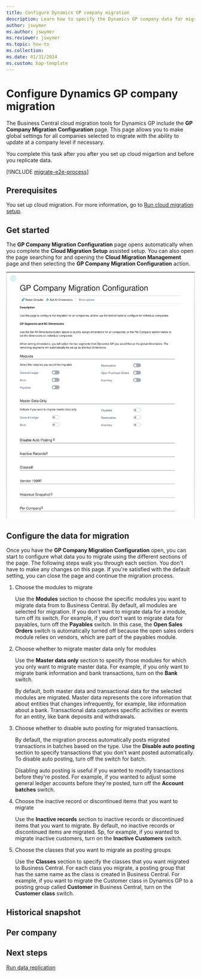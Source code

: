 ```yaml
---
title: Configure Dynamics GP company migration
description: Learn how to specify the Dynamics GP company data for migrating to Business Central on-premises.
author: jswymer
ms.author: jswymer
ms.reviewer: jswymer
ms.topic: how-to 
ms.collection: 
ms.date: 01/31/2024
ms.custom: bap-template
---
```


# Configure Dynamics GP company migration

The Business Central cloud migration tools for Dynamics GP include the **GP Company Migration Configuration** page. This page allows you to make global settings for all companies selected to migrate with the ability to update at a company level if necessary.

You complete this task after you after you set up cloud migartion and before you replicate data.

 [!INCLUDE [migrate-e2e-process](../developer/includes/migrate-e2e-process-gp.md)]

## Prerequisites

You set up cloud migration. For more information, go to [Run cloud migration setup](migration-setup-gp.md).

## Get started

The **GP Company Migration Configuration** page opens automatically when you complete the **Cloud Migration Setup** assisted setup. You can also open the page searching for and opening the **Cloud Migration Management** page and then selecting the **GP Company Migration Configuration** action.

![Shows GP company migration configuration page](../developer/media/gp-company-migration-configuration.svg)

## Configure the data for migration

Once you have the **GP Company Migration Configuration** open, you can start to configure what data you to migrate using the different sections of the page. The following steps walk you through each section. You don't have to make any changes on this page. If you're satisfied with the default setting, you can close the page and continue the migration process.

1. Choose the modules to migrate

   Use the **Modules** section to choose the specific modules you want to migrate data from to Business Central. By default, all modules are selected for migration. If you don't want to migrate data for a module, turn off its switch. For example, if you don't want to migrate data for payables, turn off the **Payables** switch. In this case, the **Open Sales Orders** switch is automatically turned off because the open sales orders module relies on vendors, which are part of the payables module.

1. Choose whether to migrate master data only for modules

   Use the **Master data only** section to specify those modules for which you only want to migrate master data. For example, if you only want to migrate bank information and bank transactions, turn on the **Bank** switch.

   By default, both master data and transactional data for the selected modules are migrated. Master data represents the core information that about entities that changes infrequently, for example, like information about a bank. Transactional data captures specific activities or events for an entity, like bank deposits and withdrawals.

1. Choose whether to disable auto posting for migrated transactions.

   By default, the migration process automatically posts migrated transactions in batches based on the type. Use the **Disable auto posting** section to specify transactions that you don't want posted automatically. To disable auto posting, turn off the switch for batch. 

   Disabling auto posting is useful if you wanted to modify transactions before they're posted. For example, if you wanted to adjust some general ledger accounts before they're posted, turn off the **Account batches** switch.

1. Choose the inactive record or discontinued items that you want to migrate

   Use the **Inactive records** section to inactive records or discontinued items that you want to migrate. By default, no inactive records or discontinued items are migrated. Sp, for example, if you wanted to migrate inactive customers, turn on the **Inactive Customers** switch.

1. Choose the classes that you want to migrate as posting groups

   Use the **Classes** section to specify the classes that you want migrated to Business Central. For each class you migrate, a posting group that has the same name as the class is created in Business Central. For example, if you want to migrate the Customer class in Dynamics GP to a posting group called **Customer** in Business Central, turn on the **Customer class** switch.

## Historical snapshot

## Per company

## Next steps

[Run data replication](migrate-data-replication-run.md) 
